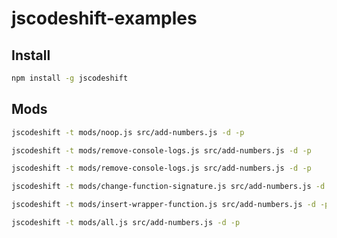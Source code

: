 # jscodeshift-examples

## Install

```bash
npm install -g jscodeshift
```

## Mods

```bash
jscodeshift -t mods/noop.js src/add-numbers.js -d -p
```

```bash
jscodeshift -t mods/remove-console-logs.js src/add-numbers.js -d -p
```

```bash
jscodeshift -t mods/remove-console-logs.js src/add-numbers.js -d -p
```

```bash
jscodeshift -t mods/change-function-signature.js src/add-numbers.js -d -p
```

```bash
jscodeshift -t mods/insert-wrapper-function.js src/add-numbers.js -d -p
```

```bash
jscodeshift -t mods/all.js src/add-numbers.js -d -p
```
